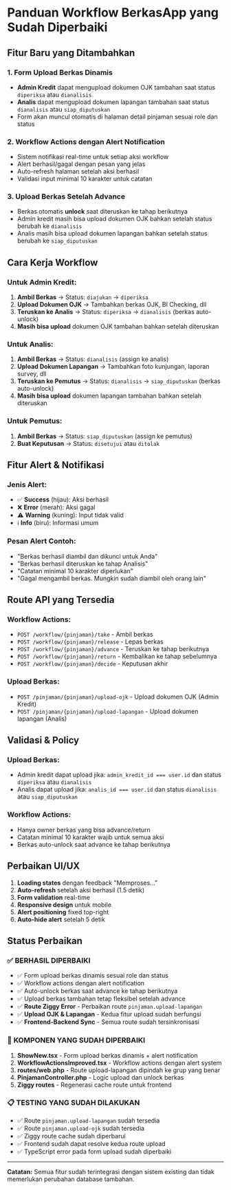 # Panduan Workflow BerkasApp yang Sudah Diperbaiki

## Fitur Baru yang Ditambahkan

### 1. **Form Upload Berkas Dinamis**

- **Admin Kredit** dapat mengupload dokumen OJK tambahan saat status `diperiksa` atau `dianalisis`
- **Analis** dapat mengupload dokumen lapangan tambahan saat status `dianalisis` atau `siap_diputuskan`
- Form akan muncul otomatis di halaman detail pinjaman sesuai role dan status

### 2. **Workflow Actions dengan Alert Notification**

- Sistem notifikasi real-time untuk setiap aksi workflow
- Alert berhasil/gagal dengan pesan yang jelas
- Auto-refresh halaman setelah aksi berhasil
- Validasi input minimal 10 karakter untuk catatan

### 3. **Upload Berkas Setelah Advance**

- Berkas otomatis **unlock** saat diteruskan ke tahap berikutnya
- Admin kredit masih bisa upload dokumen OJK bahkan setelah status berubah ke `dianalisis`
- Analis masih bisa upload dokumen lapangan bahkan setelah status berubah ke `siap_diputuskan`

## Cara Kerja Workflow

### **Untuk Admin Kredit:**

1. **Ambil Berkas** → Status: `diajukan` → `diperiksa`
2. **Upload Dokumen OJK** → Tambahkan berkas OJK, BI Checking, dll
3. **Teruskan ke Analis** → Status: `diperiksa` → `dianalisis` (berkas auto-unlock)
4. **Masih bisa upload** dokumen OJK tambahan bahkan setelah diteruskan

### **Untuk Analis:**

1. **Ambil Berkas** → Status: `dianalisis` (assign ke analis)
2. **Upload Dokumen Lapangan** → Tambahkan foto kunjungan, laporan survey, dll
3. **Teruskan ke Pemutus** → Status: `dianalisis` → `siap_diputuskan` (berkas auto-unlock)
4. **Masih bisa upload** dokumen lapangan tambahan bahkan setelah diteruskan

### **Untuk Pemutus:**

1. **Ambil Berkas** → Status: `siap_diputuskan` (assign ke pemutus)
2. **Buat Keputusan** → Status: `disetujui` atau `ditolak`

## Fitur Alert & Notifikasi

### **Jenis Alert:**

- ✅ **Success** (hijau): Aksi berhasil
- ❌ **Error** (merah): Aksi gagal
- ⚠️ **Warning** (kuning): Input tidak valid
- ℹ️ **Info** (biru): Informasi umum

### **Pesan Alert Contoh:**

- "Berkas berhasil diambil dan dikunci untuk Anda"
- "Berkas berhasil diteruskan ke tahap Analisis"
- "Catatan minimal 10 karakter diperlukan"
- "Gagal mengambil berkas. Mungkin sudah diambil oleh orang lain"

## Route API yang Tersedia

### **Workflow Actions:**

- `POST /workflow/{pinjaman}/take` - Ambil berkas
- `POST /workflow/{pinjaman}/release` - Lepas berkas
- `POST /workflow/{pinjaman}/advance` - Teruskan ke tahap berikutnya
- `POST /workflow/{pinjaman}/return` - Kembalikan ke tahap sebelumnya
- `POST /workflow/{pinjaman}/decide` - Keputusan akhir

### **Upload Berkas:**

- `POST /pinjaman/{pinjaman}/upload-ojk` - Upload dokumen OJK (Admin Kredit)
- `POST /pinjaman/{pinjaman}/upload-lapangan` - Upload dokumen lapangan (Analis)

## Validasi & Policy

### **Upload Berkas:**

- Admin kredit dapat upload jika: `admin_kredit_id === user.id` dan status `diperiksa` atau `dianalisis`
- Analis dapat upload jika: `analis_id === user.id` dan status `dianalisis` atau `siap_diputuskan`

### **Workflow Actions:**

- Hanya owner berkas yang bisa advance/return
- Catatan minimal 10 karakter wajib untuk semua aksi
- Berkas auto-unlock saat advance ke tahap berikutnya

## Perbaikan UI/UX

1. **Loading states** dengan feedback "Memproses..."
2. **Auto-refresh** setelah aksi berhasil (1.5 detik)
3. **Form validation** real-time
4. **Responsive design** untuk mobile
5. **Alert positioning** fixed top-right
6. **Auto-hide alert** setelah 5 detik

## Status Perbaikan

### ✅ **BERHASIL DIPERBAIKI**

- ✅ Form upload berkas dinamis sesuai role dan status
- ✅ Workflow actions dengan alert notification
- ✅ Auto-unlock berkas saat advance ke tahap berikutnya
- ✅ Upload berkas tambahan tetap fleksibel setelah advance
- ✅ **Route Ziggy Error** - Perbaikan route `pinjaman.upload-lapangan`
- ✅ **Upload OJK & Lapangan** - Kedua fitur upload sudah berfungsi
- ✅ **Frontend-Backend Sync** - Semua route sudah tersinkronisasi

### 🔧 **KOMPONEN YANG SUDAH DIPERBAIKI**

1. **ShowNew.tsx** - Form upload berkas dinamis + alert notification
2. **WorkflowActionsImproved.tsx** - Workflow actions dengan alert system
3. **routes/web.php** - Route upload-lapangan dipindah ke grup yang benar
4. **PinjamanController.php** - Logic upload dan unlock berkas
5. **Ziggy routes** - Regenerasi cache route untuk frontend

### 📋 **TESTING YANG SUDAH DILAKUKAN**

- ✅ Route `pinjaman.upload-lapangan` sudah tersedia
- ✅ Route `pinjaman.upload-ojk` sudah tersedia
- ✅ Ziggy route cache sudah diperbarui
- ✅ Frontend sudah dapat resolve kedua route upload
- ✅ TypeScript error pada form upload sudah diperbaiki

---

**Catatan:** Semua fitur sudah terintegrasi dengan sistem existing dan tidak memerlukan perubahan database tambahan.
